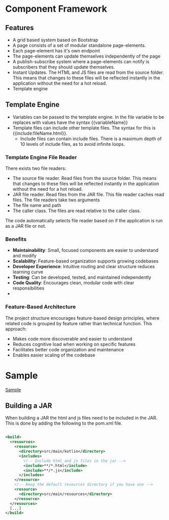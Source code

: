 # Component Framework

## Features
- A grid based system based on Bootstrap
- A page consists of a set of modular standalone page-elements.
- Each page-element has it's own endpoint
- The page-elements can update themselves independently of the page
- A publish-subscribe system where a page-elements can notify is subscribers that they should update themselves.
- Instant Updates. The HTML and JS files are read from the source folder. This means that changes to these files will
  be reflected instantly in the application without the need for a hot reload.
- Template engine

## Template Engine
- Variables can be passed to the template engine. In the file variable to be replaces with values have the syntax {{variableName}}
- Template files can include other template files. The syntax for this is {{include:fileName.html}}.
    - Include files can contain include files. There is a maximum depth of 10 levels of include files, as to avoid infinite loops.

### Template Engine File Reader
There exists two file readers: 
  - The source file reader. Read files from the source folder. This means that changes to these files will be 
    reflected instantly in the application without the need for a hot reload.
  - JAR file reader. Read files from the JAR file. This file reader caches read files.
The file readers take two arguments
  - The file name and path
  - The caller class. The files are read relative to the caller class. 

The code automatically selects file reader based on if the application is run as a JAR file or not.


### Benefits
- **Maintainability**: Small, focused components are easier to understand and modify
- **Scalability**: Feature-based organization supports growing codebases
- **Developer Experience**: Intuitive routing and clear structure reduces learning curve
- **Testing**:  Can be developed, tested, and maintained independently
- **Code Quality**: Encourages clean, modular code with clear responsibilities
-

### Feature-Based Architecture
The project structure encourages feature-based design principles, where related code is
grouped by feature rather than technical function. This approach:
- Makes code more discoverable and easier to understand
- Reduces cognitive load when working on specific features
- Facilitates better code organization and maintenance
- Enables easier scaling of the codebase


# Sample
[Sample](../samples/component/README.md)




## Building a JAR
When building a JAR the html and js files need to be included in the JAR.
This is done by adding the following to the pom.xml file.
```xml

<build>
  <resources>
    <resource>
      <directory>src/main/kotlin</directory>
      <includes>
        <!-- Include html and js files in the jar -->
        <include>**/*.html</include>
        <include>**/*.js</include>
      </includes>
    </resource>
    <!-- Keep the default resources directory if you have one -->
    <resource>
      <directory>src/main/resources</directory>
    </resource>
  </resources>
  [...]
</build>
```
